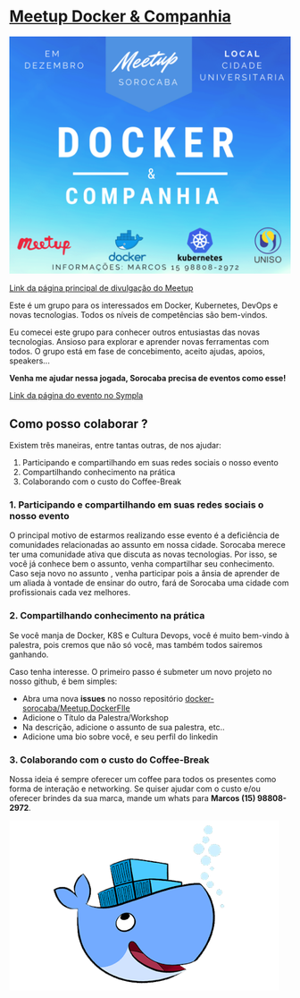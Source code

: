 # [Meetup Docker & Companhia](https://docker-sorocaba.github.io/Meetup.Devops/)

![Imagem com informações principais do meetup Docker & Companhia. Data: em dezembro. Local: Cidade Universitária. Meetup Sorocaba. Docker & Companhia. Informações pelo telefone com Marcos (15) 98808-2972](img/main_publi.png "Imagem com informações principais do meetup Docker & Companhia.")

[Link da página principal de divulgação do Meetup](https://docker-sorocaba.github.io/Meetup.DockerFIle/)

Este é um grupo para os interessados ​​em Docker, Kubernetes, DevOps e novas tecnologias. Todos os níveis de competências são bem-vindos.

Eu comecei este grupo para conhecer outros entusiastas das novas tecnologias.  Ansioso para explorar e aprender novas ferramentas com todos.  O grupo está em fase de concebimento, aceito ajudas, apoios, speakers...  

**Venha me ajudar nessa jogada, Sorocaba precisa de eventos como esse!**

[Link da página do evento no Sympla](https://www.sympla.com.br/1-meetup-docker--cia-sorocaba__355478)

## Como posso colaborar ?

Existem três maneiras, entre tantas outras, de nos ajudar:

1. Participando e compartilhando em suas redes sociais o nosso evento
2. Compartilhando conhecimento na prática
3. Colaborando com o custo do Coffee-Break

### 1. Participando e compartilhando em suas redes sociais o nosso evento

O principal motivo de estarmos realizando esse evento é a deficiência de comunidades relacionadas ao assunto em nossa cidade. Sorocaba merece ter uma comunidade ativa que discuta as novas tecnologias.
Por isso, se você já conhece bem o assunto, venha compartilhar seu conhecimento. Caso seja novo no assunto , venha participar pois a ânsia de aprender de um aliada à vontade de ensinar do outro, fará de Sorocaba uma cidade com profissionais cada vez melhores.

### 2. Compartilhando conhecimento na prática

Se você  manja de Docker, K8S e Cultura Devops, você é muito bem-vindo à palestra, pois cremos que não só você, mas também todos sairemos ganhando.

Caso tenha interesse. O primeiro passo é submeter um novo projeto no nosso github, é bem simples:

- Abra uma nova **issues** no nosso repositório [docker-sorocaba/Meetup.DockerFIle](https://github.com/docker-sorocaba/Meetup.DockerFIle)
- Adicione o Título da Palestra/Workshop
- Na descrição, adicione o assunto de sua palestra, etc..
- Adicione uma bio sobre você, e seu perfil do linkedin

### 3. Colaborando com o custo do Coffee-Break

Nossa ideia é sempre oferecer um coffee para todos os presentes como forma de interação e networking. Se quiser ajudar com o custo e/ou oferecer brindes da sua marca, mande um whats para **Marcos (15) 98808-2972**.

![Ilustração de uma baleia azul feliz com containers em cima](img/container_whale.png)

